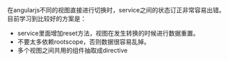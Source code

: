 在angularjs不同的视图直接进行切换时，service之间的状态订正非常容易出错。目前学习到比较好的方案是：
- service里面增加reset方法，视图在发生转换的时候进行数据重置。
- 不要太多依赖rootscope，否则数据很容易乱掉。
- 多个视图之间共用的组件抽取成directive